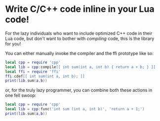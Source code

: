 # Write C/C++ code inline in your Lua code!

For the lazy individuals who want to include optimized C++ code in their Lua code,
but don't want to bother with *compiling* code,
this is the library for you!

You can either manually invoke the compiler and the ffi prototype like so:

```lua
local cpp = require 'cpp'
local lib = cpp:compile[[ int sum(int a, int b) { return a + b; } ]]
local ffi = require 'ffi'
ffi.cdef[[ int sum(int a, int b); ]]
print(lib.sum(a,b))
```

or, for the truly lazy programmer, you can combine both these actions in one fell swoop:

```lua
local cpp = require 'cpp'
local lib = cpp:func('int sum (int a, int b)', 'return a + 1;')
print(lib.sum(a,b))
```
